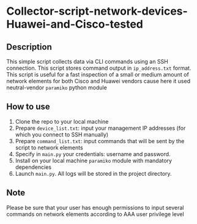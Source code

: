 # Collector-script-network-devices-Huawei-and-Cisco-tested

## Description

This simple script collects data via CLI commands using an SSH connection. This script stores command output in `ip_address.txt` format.
This script is useful for a fast inspection of a small or medium amount of network elements for both Cisco and Huawei vendors cause here it used neutral-vendor `paramiko` python module

## How to use 

1. Clone the repo to your local machine
2. Prepare `device_list.txt`: input your management IP addresses (for which you connect to SSH manually)
3. Prepare `command_list.txt`: input commands that will be sent by the script to network elements
4. Specify in `main.py` your credentials: username and password.
5. Install on your local machine `paramiko` module with mandatory dependencies
6. Launch `main.py`. All logs will be stored in the project directory.

## Note

Please be sure that your user has enough permissions to input several commands on network elements according to AAA user privilege level
